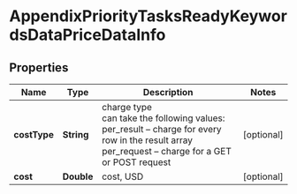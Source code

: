 # AppendixPriorityTasksReadyKeywordsDataPriceDataInfo


## Properties

| Name | Type | Description | Notes |
|------------ | ------------- | ------------- | -------------|
**costType** | **String** | charge type<br>can take the following values:<br>per_result – charge for every row in the result array<br>per_request – charge for a GET or POST request |[optional]|
**cost** | **Double** | cost, USD |[optional]|